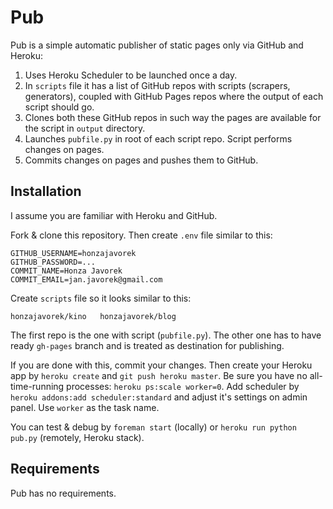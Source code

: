 # Pub

Pub is a simple automatic publisher of static pages only via GitHub and Heroku:

1. Uses Heroku Scheduler to be launched once a day.
2. In `scripts` file it has a list of GitHub repos with scripts (scrapers, generators), coupled with GitHub Pages repos where the output of each script should go.
3. Clones both these GitHub repos in such way the pages are available for the script in `output` directory.
4. Launches `pubfile.py` in root of each script repo. Script performs changes on pages.
5. Commits changes on pages and pushes them to GitHub.

## Installation

I assume you are familiar with Heroku and GitHub.

Fork & clone this repository. Then create `.env` file similar to this:

    GITHUB_USERNAME=honzajavorek
    GITHUB_PASSWORD=...
    COMMIT_NAME=Honza Javorek
    COMMIT_EMAIL=jan.javorek@gmail.com

Create `scripts` file so it looks similar to this:

    honzajavorek/kino   honzajavorek/blog

The first repo is the one with script (`pubfile.py`). The other one has to have ready `gh-pages` branch and is treated as destination for publishing.

If you are done with this, commit your changes. Then create your Heroku app by `heroku create` and `git push heroku master`. Be sure you have no all-time-running processes: `heroku ps:scale worker=0`. Add scheduler by `heroku addons:add scheduler:standard` and adjust it's settings on admin panel. Use `worker` as the task name.

You can test & debug by `foreman start` (locally) or `heroku run python pub.py` (remotely, Heroku stack).

## Requirements

Pub has no requirements.
